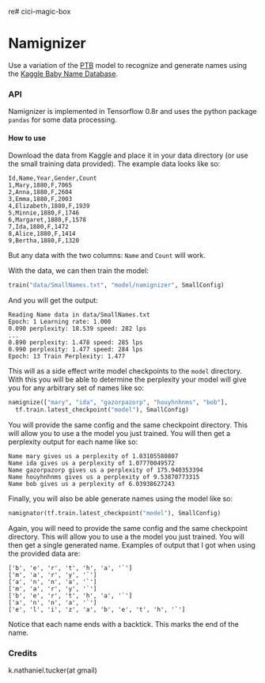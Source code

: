 re# cici-magic-box
# Namignizer

Use a variation of the [PTB](https://www.tensorflow.org/versions/r0.8/tutorials/recurrent/index.html#recurrent-neural-networks) model to recognize and generate names using the [Kaggle Baby Name Database](https://www.kaggle.com/kaggle/us-baby-names).

### API
Namignizer is implemented in Tensorflow 0.8r and uses the python package `pandas` for some data processing.

#### How to use
Download the data from Kaggle and place it in your data directory (or use the small training data provided). The example data looks like so:

```
Id,Name,Year,Gender,Count
1,Mary,1880,F,7065
2,Anna,1880,F,2604
3,Emma,1880,F,2003
4,Elizabeth,1880,F,1939
5,Minnie,1880,F,1746
6,Margaret,1880,F,1578
7,Ida,1880,F,1472
8,Alice,1880,F,1414
9,Bertha,1880,F,1320
```

But any data with the two columns: `Name` and `Count` will work.

With the data, we can then train the model:

```python
train("data/SmallNames.txt", "model/namignizer", SmallConfig)
```

And you will get the output:

```
Reading Name data in data/SmallNames.txt
Epoch: 1 Learning rate: 1.000
0.090 perplexity: 18.539 speed: 282 lps
...
0.890 perplexity: 1.478 speed: 285 lps
0.990 perplexity: 1.477 speed: 284 lps
Epoch: 13 Train Perplexity: 1.477
```

This will as a side effect write model checkpoints to the `model` directory. With this you will be able to determine the perplexity your model will give you for any arbitrary set of names like so:

```python
namignize(["mary", "ida", "gazorpazorp", "houyhnhnms", "bob"],
  tf.train.latest_checkpoint("model"), SmallConfig)
```
You will provide the same config and the same checkpoint directory. This will allow you to use a the model you just trained. You will then get a perplexity output for each name like so:

```
Name mary gives us a perplexity of 1.03105580807
Name ida gives us a perplexity of 1.07770049572
Name gazorpazorp gives us a perplexity of 175.940353394
Name houyhnhnms gives us a perplexity of 9.53870773315
Name bob gives us a perplexity of 6.03938627243
```

Finally, you will also be able generate names using the model like so:

```python
namignator(tf.train.latest_checkpoint("model"), SmallConfig)
```

Again, you will need to provide the same config and the same checkpoint directory. This will allow you to use a the model you just trained. You will then get a single generated name. Examples of output that I got when using the provided data are:

```
['b', 'e', 'r', 't', 'h', 'a', '`']
['m', 'a', 'r', 'y', '`']
['a', 'n', 'n', 'a', '`']
['m', 'a', 'r', 'y', '`']
['b', 'e', 'r', 't', 'h', 'a', '`']
['a', 'n', 'n', 'a', '`']
['e', 'l', 'i', 'z', 'a', 'b', 'e', 't', 'h', '`']
```

Notice that each name ends with a backtick. This marks the end of the name.

### Credits
k.nathaniel.tucker(at gmail)
